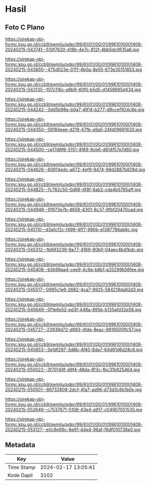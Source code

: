 # Hasil

## Foto C Plano

https://sirekap-obj-formc.kpu.go.id/ccb9/pemilu/pdpr/99/61/01/00/01/9961010001408-20240215-043741--510f7620-418b-4e7c-812f-4bb5dc9515a6.jpg

https://sirekap-obj-formc.kpu.go.id/ccb9/pemilu/pdpr/99/61/01/00/01/9961010001408-20240215-043850--475d023e-0111-4b0a-8e55-673e35151653.jpg

https://sirekap-obj-formc.kpu.go.id/ccb9/pemilu/pdpr/99/61/01/00/01/9961010001408-20240215-043135--f07c116c-a8b9-40f0-b5d5-d1458995d434.jpg

https://sirekap-obj-formc.kpu.go.id/ccb9/pemilu/pdpr/99/61/01/00/01/9961010001408-20240215-044242--3dd5b98a-b0a7-4914-b277-d8ccef924c6e.jpg

https://sirekap-obj-formc.kpu.go.id/ccb9/pemilu/pdpr/99/61/01/00/01/9961010001408-20240215-044350--59184eee-d219-47fb-a9a5-24fd09691633.jpg

https://sirekap-obj-formc.kpu.go.id/ccb9/pemilu/pdpr/99/61/01/00/01/9961010001408-20240215-044500--ce17d8f6-5151-4f89-8cb6-d814f57e7d60.jpg

https://sirekap-obj-formc.kpu.go.id/ccb9/pemilu/pdpr/99/61/01/00/01/9961010001408-20240215-044626--60914edc-a672-4ef9-9474-98d2887b828d.jpg

https://sirekap-obj-formc.kpu.go.id/ccb9/pemilu/pdpr/99/61/01/00/01/9961010001408-20240215-044825--7c782c50-0d66-4f8f-8ab2-cda4b5765aff.jpg

https://sirekap-obj-formc.kpu.go.id/ccb9/pemilu/pdpr/99/61/01/00/01/9961010001408-20240215-044948--91973e7b-4658-4301-8c37-8fbf20470cad.jpg

https://sirekap-obj-formc.kpu.go.id/ccb9/pemilu/pdpr/99/61/01/00/01/9961010001408-20240215-045110--d3afcf2c-f499-4ff7-990b-e1387786ab6c.jpg

https://sirekap-obj-formc.kpu.go.id/ccb9/pemilu/pdpr/99/61/01/00/01/9961010001408-20240215-045312--fb693239-9a77-4169-80b0-04aec4bd1bdc.jpg

https://sirekap-obj-formc.kpu.go.id/ccb9/pemilu/pdpr/99/61/01/00/01/9961010001408-20240215-045408--b5b98aa4-cee9-4c9a-b8b1-a20299b56fee.jpg

https://sirekap-obj-formc.kpu.go.id/ccb9/pemilu/pdpr/99/61/01/00/01/9961010001408-20240215-045517--0995c1e6-2682-4ca7-9925-584218da82d3.jpg

https://sirekap-obj-formc.kpu.go.id/ccb9/pemilu/pdpr/99/61/01/00/01/9961010001408-20240215-045649--0f1e6e52-ed3f-448a-895b-b135afd32e58.jpg

https://sirekap-obj-formc.kpu.go.id/ccb9/pemilu/pdpr/99/61/01/00/01/9961010001408-20240215-045727--23939d72-d993-4fde-8eac-9819505ffc57.jpg

https://sirekap-obj-formc.kpu.go.id/ccb9/pemilu/pdpr/99/61/01/00/01/9961010001408-20240215-045853--3e1df267-3d8b-4f40-8da7-64d91d6d28c6.jpg

https://sirekap-obj-formc.kpu.go.id/ccb9/pemilu/pdpr/99/61/01/00/01/9961010001408-20240215-050022--3f70149f-48f4-48da-8f3c-fbc31b825464.jpg

https://sirekap-obj-formc.kpu.go.id/ccb9/pemilu/pdpr/99/61/01/00/01/9961010001408-20240215-050501--86732808-2dcf-4fa7-ad96-d73d3c6b1b0e.jpg

https://sirekap-obj-formc.kpu.go.id/ccb9/pemilu/pdpr/99/61/01/00/01/9961010001408-20240215-052649--c7537671-5108-43e4-a917-c04907051535.jpg

https://sirekap-obj-formc.kpu.go.id/ccb9/pemilu/pdpr/99/61/01/00/01/9961010001408-20240215-053127--e0c8e69c-8e91-44e4-96af-f6df010738e0.jpg


## Metadata

| Key        | Value               |
| ---------- | ------------------- |
| Time Stamp | 2024-02-17 13:05:41 |
| Kode Dapil | 3102                |



